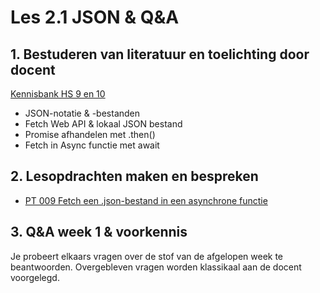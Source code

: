 
# Les 2.1 JSON & Q&A

## 1. Bestuderen van literatuur en toelichting door docent
[Kennisbank HS 9 en 10](https://www.notion.so/bnieskens/Kennisbank-6aacb7846e5a4cd790950905e1adedde?pvs=4)
- JSON-notatie & -bestanden
- Fetch Web API & lokaal JSON bestand
- Promise afhandelen met .then()
- Fetch in Async functie met await
  
## 2. Lesopdrachten maken en bespreken
* [PT 009 Fetch een .json-bestand in een asynchrone functie](https://scrimba.com/scrim/coff9492c9c05f90c2748ebaa)

## 3. Q&A week 1 & voorkennis
Je probeert elkaars vragen over de stof van de afgelopen week te beantwoorden. Overgebleven vragen worden klassikaal aan de docent voorgelegd.

